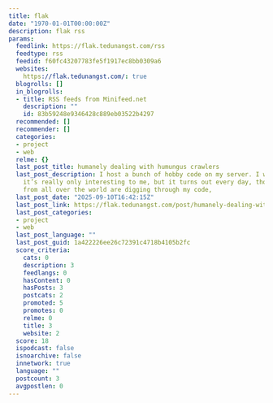 ```yaml
---
title: flak
date: "1970-01-01T00:00:00Z"
description: flak rss
params:
  feedlink: https://flak.tedunangst.com/rss
  feedtype: rss
  feedid: f60fc43207783fe5f1917ec8bb0309a6
  websites:
    https://flak.tedunangst.com/: true
  blogrolls: []
  in_blogrolls:
  - title: RSS feeds from Minifeed.net
    description: ""
    id: 83b59248e9346428c889eb03522b4297
  recommended: []
  recommender: []
  categories:
  - project
  - web
  relme: {}
  last_post_title: humanely dealing with humungus crawlers
  last_post_description: I host a bunch of hobby code on my server. I would think
    it’s really only interesting to me, but it turns out every day, thousands of people
    from all over the world are digging through my code,
  last_post_date: "2025-09-10T16:42:15Z"
  last_post_link: https://flak.tedunangst.com/post/humanely-dealing-with-humungus-crawlers
  last_post_categories:
  - project
  - web
  last_post_language: ""
  last_post_guid: 1a422226ee26c72391c4718b4105b2fc
  score_criteria:
    cats: 0
    description: 3
    feedlangs: 0
    hasContent: 0
    hasPosts: 3
    postcats: 2
    promoted: 5
    promotes: 0
    relme: 0
    title: 3
    website: 2
  score: 18
  ispodcast: false
  isnoarchive: false
  innetwork: true
  language: ""
  postcount: 3
  avgpostlen: 0
---
```

